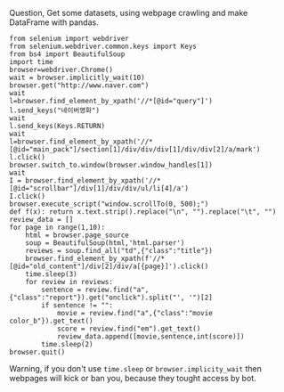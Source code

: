 Question, Get some datasets, using webpage crawling and make DataFrame with pandas.
```
from selenium import webdriver
from selenium.webdriver.common.keys import Keys
from bs4 import BeautifulSoup
import time
browser=webdriver.Chrome()
wait = browser.implicitly_wait(10)
browser.get("http://www.naver.com")
wait
l=browser.find_element_by_xpath('//*[@id="query"]')
l.send_keys("네이버영화")
wait
l.send_keys(Keys.RETURN)
wait
l=browser.find_element_by_xpath('//*[@id="main_pack"]/section[1]/div/div/div[1]/div/div[2]/a/mark')
l.click()
browser.switch_to.window(browser.window_handles[1])
wait
I = browser.find_element_by_xpath('//*[@id="scrollbar"]/div[1]/div/div/ul/li[4]/a')
I.click()
browser.execute_script("window.scrollTo(0, 500);")
def f(x): return x.text.strip().replace("\n", "").replace("\t", "")
review_data = []
for page in range(1,10):
    html = browser.page_source
    soup = BeautifulSoup(html,'html.parser')
    reviews = soup.find_all("td",{"class":"title"})
    browser.find_element_by_xpath(f'//*[@id="old_content"]/div[2]/div/a[{page}]').click()
    time.sleep(3)
    for review in reviews:
        sentence = review.find("a",{"class":"report"}).get("onclick").split("', '")[2]
        if sentence != "":
            movie = review.find("a",{"class":"movie color_b"}).get_text()
            score = review.find("em").get_text()
            review_data.append([movie,sentence,int(score)])
        time.sleep(2)
browser.quit()
```
Warning, if you don't use ```time.sleep``` or ```browser.implicity_wait``` then webpages will kick or ban you, because they tought access by bot.  